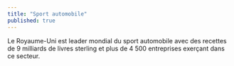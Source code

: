 ```yaml
---
title: "Sport automobile"
published: true
---
```


Le Royaume-Uni est leader mondial du sport automobile avec des recettes de 9 milliards de livres sterling et plus de 4 500 entreprises exerçant dans ce secteur.
